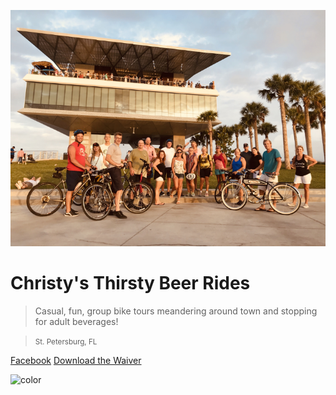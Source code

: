 <!-- docs/_coverpage.md -->

<!-- logo -->
<!-- ![](media/images/intro_logo.jpg) -->
![background](media/images/bg.png)

<!-- content -->
# Christy's Thirsty Beer Rides
> Casual, fun, group bike tours meandering around town and 
> stopping for adult beverages!

> <small>St. Petersburg, FL</small>

<!-- social media links -->
[Facebook](https://www.facebook.com/Christys-Thirsty-Beer-Rides-102891621665302)
<a href="./media/files/waiver.pdf">Download the Waiver</a>

<!-- background image -->

<!-- background color -->
![color](#f5f5f5)
